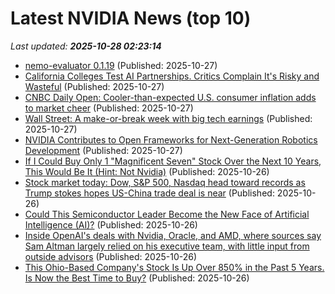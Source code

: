 # Latest NVIDIA News (top 10)
_Last updated: **2025-10-28 02:23:14**_

- [nemo-evaluator 0.1.19](https://pypi.org/project/nemo-evaluator/0.1.19/) (Published: 2025-10-27)
- [California Colleges Test AI Partnerships. Critics Complain It's Risky and Wasteful](https://news.slashdot.org/story/25/10/27/0112204/california-colleges-test-ai-partnerships-critics-complain-its-risky-and-wasteful) (Published: 2025-10-27)
- [CNBC Daily Open: Cooler-than-expected U.S. consumer inflation adds to market cheer](https://www.cnbc.com/2025/10/27/cnbc-daily-open-cooler-than-expected-us-consumer-inflation-adds-to-market-cheer.html) (Published: 2025-10-27)
- [Wall Street: A make-or-break week with big tech earnings](https://economictimes.indiatimes.com/markets/stocks/news/wall-street-a-make-or-break-week-with-big-tech-earnings/articleshow/124837231.cms) (Published: 2025-10-27)
- [NVIDIA Contributes to Open Frameworks for Next-Generation Robotics Development](https://blogs.nvidia.com/blog/roscon-2025-open-framework-robotics/) (Published: 2025-10-27)
- [If I Could Buy Only 1 "Magnificent Seven" Stock Over the Next 10 Years, This Would Be It (Hint: Not Nvidia)](https://biztoc.com/x/4232df5f72f86611) (Published: 2025-10-26)
- [Stock market today: Dow, S&P 500, Nasdaq head toward records as Trump stokes hopes US-China trade deal is near](https://finance.yahoo.com/news/live/stock-market-today-dow-sp-500-nasdaq-head-toward-records-as-trump-stokes-hopes-us-china-trade-deal-is-near-225050682.html) (Published: 2025-10-26)
- [Could This Semiconductor Leader Become the New Face of Artificial Intelligence (AI)?](https://biztoc.com/x/accf76768bc269d9) (Published: 2025-10-26)
- [Inside OpenAI's deals with Nvidia, Oracle, and AMD, where sources say Sam Altman largely relied on his executive team, with little input from outside advisors](https://biztoc.com/x/6acd249c6ebe4393) (Published: 2025-10-26)
- [This Ohio-Based Company's Stock Is Up Over 850% in the Past 5 Years. Is Now the Best Time to Buy?](https://biztoc.com/x/b4e05b6d197f46e8) (Published: 2025-10-26)
